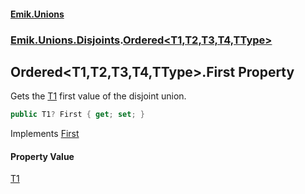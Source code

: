 #### [Emik.Unions](index.md 'index')
### [Emik.Unions.Disjoints](Emik.Unions.Disjoints.md 'Emik.Unions.Disjoints').[Ordered&lt;T1,T2,T3,T4,TType&gt;](Ordered{T1,T2,T3,T4,TType}.md 'Emik.Unions.Disjoints.Ordered<T1,T2,T3,T4,TType>')

## Ordered<T1,T2,T3,T4,TType>.First Property

Gets the [T1](Ordered{T1,T2,T3,T4,TType}.md#Emik.Unions.Disjoints.Ordered_T1,T2,T3,T4,TType_.T1 'Emik.Unions.Disjoints.Ordered<T1,T2,T3,T4,TType>.T1') first value of the disjoint union.

```csharp
public T1? First { get; set; }
```

Implements [First](IEither{T1,T2,T3,T4}.First.md 'Emik.Unions.Disjoints.IEither<T1,T2,T3,T4>.First')

#### Property Value
[T1](Ordered{T1,T2,T3,T4,TType}.md#Emik.Unions.Disjoints.Ordered_T1,T2,T3,T4,TType_.T1 'Emik.Unions.Disjoints.Ordered<T1,T2,T3,T4,TType>.T1')